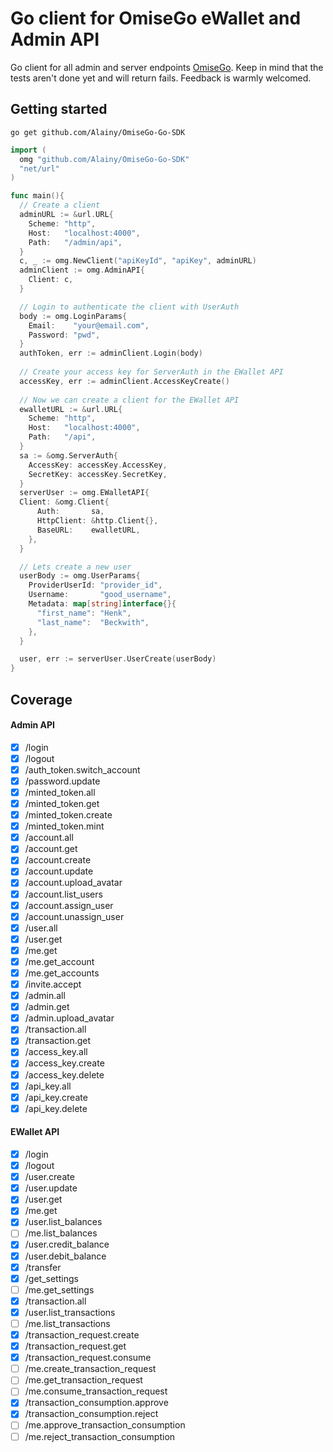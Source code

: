 # Go client for OmiseGo eWallet and Admin API
Go client for all admin and server endpoints [OmiseGo](https://github.com/omisego/ewallet). Keep in mind that the tests aren't done yet and will return fails. Feedback is warmly welcomed. 

## Getting started
`go get github.com/Alainy/OmiseGo-Go-SDK`

```go
import (
  omg "github.com/Alainy/OmiseGo-Go-SDK"
  "net/url"
)

func main(){
  // Create a client
  adminURL := &url.URL{
    Scheme: "http",
    Host:   "localhost:4000",
    Path:   "/admin/api",
  }
  c, _ := omg.NewClient("apiKeyId", "apiKey", adminURL)
  adminClient := omg.AdminAPI{
    Client: c,
  }

  // Login to authenticate the client with UserAuth
  body := omg.LoginParams{
    Email:    "your@email.com",
    Password: "pwd",
  }
  authToken, err := adminClient.Login(body)
  
  // Create your access key for ServerAuth in the EWallet API
  accessKey, err := adminClient.AccessKeyCreate()
  
  // Now we can create a client for the EWallet API
  ewalletURL := &url.URL{
    Scheme: "http",
    Host:   "localhost:4000",
    Path:   "/api",
  }
  sa := &omg.ServerAuth{
    AccessKey: accessKey.AccessKey,
    SecretKey: accessKey.SecretKey,
  }
  serverUser := omg.EWalletAPI{
  Client: &omg.Client{
      Auth:       sa,
      HttpClient: &http.Client{},
      BaseURL:    ewalletURL,
    },
  }

  // Lets create a new user
  userBody := omg.UserParams{
    ProviderUserId: "provider_id",
    Username:       "good_username",
    Metadata: map[string]interface{}{
      "first_name": "Henk",
      "last_name":  "Beckwith",
    },
  }

  user, err := serverUser.UserCreate(userBody)
}
```



## Coverage 
#### Admin API
- [x] /login
- [x] /logout
- [x] /auth_token.switch_account
- [x] /password.update
- [x] /minted_token.all
- [x] /minted_token.get
- [x] /minted_token.create
- [x] /minted_token.mint
- [x] /account.all
- [x] /account.get
- [x] /account.create
- [x] /account.update
- [x] /account.upload_avatar
- [x] /account.list_users
- [x] /account.assign_user
- [x] /account.unassign_user
- [x] /user.all
- [x] /user.get
- [x] /me.get
- [x] /me.get_account
- [x] /me.get_accounts
- [x] /invite.accept
- [x] /admin.all
- [x] /admin.get
- [x] /admin.upload_avatar
- [x] /transaction.all
- [x] /transaction.get
- [x] /access_key.all
- [x] /access_key.create
- [x] /access_key.delete
- [x] /api_key.all
- [x] /api_key.create
- [x] /api_key.delete

#### EWallet API
- [x] /login
- [x] /logout
- [x] /user.create
- [x] /user.update
- [x] /user.get
- [x] /me.get
- [x] /user.list_balances
- [ ] /me.list_balances
- [x] /user.credit_balance
- [x] /user.debit_balance
- [x] /transfer
- [x] /get_settings
- [ ] /me.get_settings
- [x] /transaction.all
- [x] /user.list_transactions
- [ ] /me.list_transactions
- [x] /transaction_request.create
- [x] /transaction_request.get
- [x] /transaction_request.consume
- [ ] /me.create_transaction_request
- [ ] /me.get_transaction_request
- [ ] /me.consume_transaction_request
- [x] /transaction_consumption.approve
- [x] /transaction_consumption.reject
- [ ] /me.approve_transaction_consumption
- [ ] /me.reject_transaction_consumption
